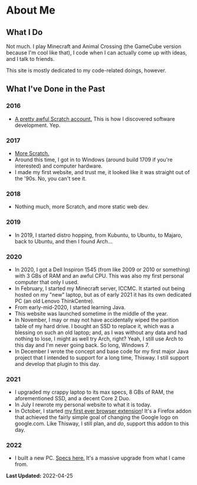 # About Me
## What I Do
Not much. I play Minecraft and Animal Crossing (the GameCube version because I'm cool like that), I code when I can actually come up with ideas, and I talk to friends.

This site is mostly dedicated to my code-related doings, however.

## What I've Done in the Past
### 2016
* [A pretty awful Scratch account.](https://scratch.mit.edu/users/Minecraft-Game/) This is how I discovered software development. Yep.

### 2017
* [More Scratch.](https://scratch.mit.edu/users/Toydotgam/)
* Around this time, I got in to Windows (around build 1709 if you're interested) and computer hardware.
* I made my first website, and trust me, it looked like it was straight out of the '90s. No, you can't see it.

### 2018
* Nothing much, more Scratch, and more static web dev.

### 2019
* In 2019, I started distro hopping, from Kubuntu, to Ubuntu, to Majaro, back to Ubuntu, and then I found Arch…

### 2020
* In 2020, I got a Dell Inspiron 1545 (from like 2009 or 2010 or something) with 3 GBs of RAM and an awful CPU. This was also my first personal computer that only I used.
* In February, I started my Minecraft server, ICCMC. It started out being hosted on my "new" laptop, but as of early 2021 it has its own dedicated PC (an old Lenovo ThinkCentre).
* From early-mid-2020, I started learning Java.
* This website was launched sometime in the middle of the year.
* In November, I may or may not have accidentally wiped the parition table of my hard drive. I bought an SSD to replace it, which was a blessing on such an old laptop; and, as I was without any data and had nothing to lose, I might as well try Arch, right? Yeah, I still use Arch to this day and I'm never going back. So long, Windows 7.
* In December I wrote the concept and base code for my first major Java project that I intended to support for a long time, Thisway. I still support and develop that plugin to this day.

### 2021
* I upgraded my crappy laptop to its max specs, 8 GBs of RAM, the aforementioned SSD, and a decent Core 2 Duo.
* In July I rewrote my personal website to what it is today.
* In October, I started [my first ever browser extension](https://github.com/toydotgame/old-google)! It's a Firefox addon that achieved the fairly simple goal of changing the Google logo on google.com. Like Thisway, I still plan, and _do_, support this addon to this day.

### 2022
* I built a new PC. [Specs here.](https://pcpartpicker.com/b/PTskcf) It's a massive upgrade from what I came from.

**Last Updated:** 2022-04-25
